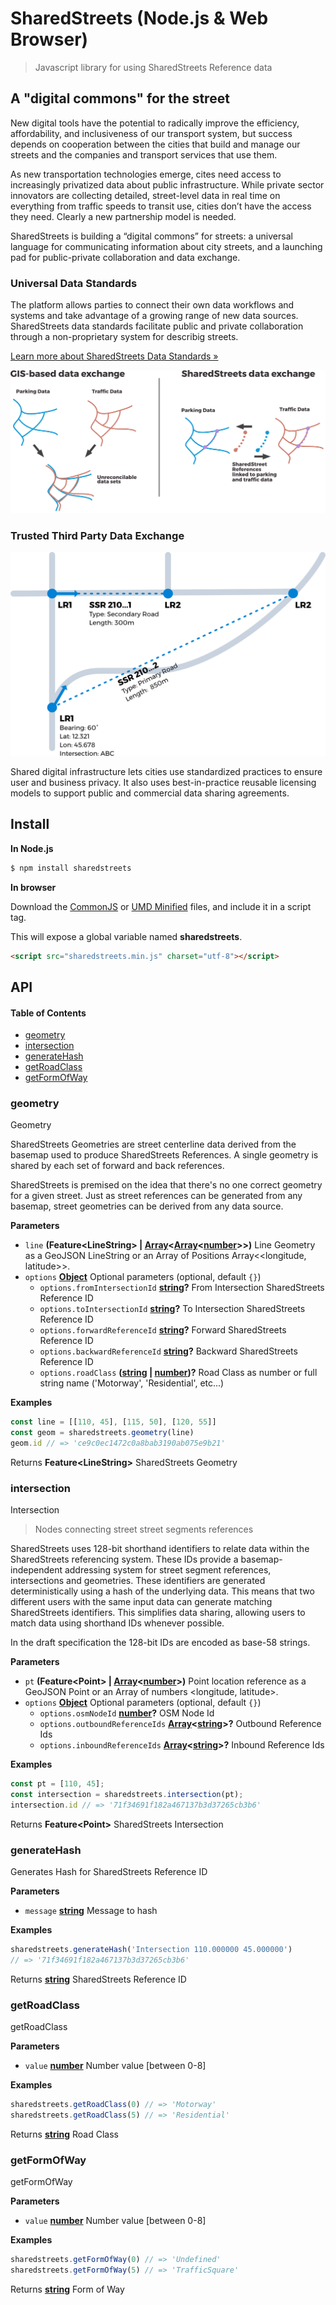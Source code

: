 # SharedStreets (Node.js & Web Browser)

> Javascript library for using SharedStreets Reference data

## A "digital commons" for the street

New digital tools have the potential to radically improve the efficiency, affordability, and
inclusiveness of our transport system, but success depends on cooperation between the
cities that build and manage our streets and the companies and transport services that use them.

As new transportation technologies emerge, cites need access to increasingly privatized
data about public infrastructure. While private sector innovators are collecting detailed,
street-level data in real time on everything from traffic speeds to transit use, cities don’t
have the access they need. Clearly a new partnership model is needed.

SharedStreets is building a “digital commons” for streets: a universal language for
communicating information about city streets, and a launching pad for public-private
collaboration and data exchange.

### Universal Data Standards

The platform allows parties to connect their own data workflows and systems and take advantage of a growing range of new data sources. SharedStreets data standards facilitate public and private collaboration through a non-proprietary
system for describig streets.

[Learn more about SharedStreets Data Standards »](https://github.com/sharedstreets/sharedstreets-referencing)

![image](https://github.com/sharedstreets/sharedstreets-ref-system/raw/master/img/gis_vs_sharedstreets.png)

### Trusted Third Party Data Exchange

![image](https://github.com/sharedstreets/sharedstreets-ref-system/raw/master/img/sharedstreets_references.png)

Shared digital infrastructure lets cities use standardized practices to ensure user and business privacy.
It also uses best-in-practice reusable licensing models to support public and commercial data sharing agreements.

## Install

**In Node.js**

```bash
$ npm install sharedstreets
```

**In browser**

Download the [CommonJS](https://unpkg.com/sharedstreets/dist/sharedstreets.min.js) or [UMD Minified](https://unpkg.com/sharedstreets/dist/sharedstreets.min.js) files, and include it in a script tag.

This will expose a global variable named **sharedstreets**.

```html
<script src="sharedstreets.min.js" charset="utf-8"></script>
```

## API

<!-- Generated by documentation.js. Update this documentation by updating the source code. -->

#### Table of Contents

-   [geometry](#geometry)
-   [intersection](#intersection)
-   [generateHash](#generatehash)
-   [getRoadClass](#getroadclass)
-   [getFormOfWay](#getformofway)

### geometry

Geometry

SharedStreets Geometries are street centerline data derived from the basemap used to
produce SharedStreets References. A single geometry is shared by each set of forward and back references.

SharedStreets is premised on the idea that there's no one correct geometry for a given street.
Just as street references can be generated from any basemap, street geometries can be derived from any data source.

**Parameters**

-   `line` **(Feature&lt;LineString> | [Array](https://developer.mozilla.org/docs/Web/JavaScript/Reference/Global_Objects/Array)&lt;[Array](https://developer.mozilla.org/docs/Web/JavaScript/Reference/Global_Objects/Array)&lt;[number](https://developer.mozilla.org/docs/Web/JavaScript/Reference/Global_Objects/Number)>>)** Line Geometry as a GeoJSON LineString or an Array of Positions Array&lt;&lt;longitude, latitude>>.
-   `options` **[Object](https://developer.mozilla.org/docs/Web/JavaScript/Reference/Global_Objects/Object)** Optional parameters (optional, default `{}`)
    -   `options.fromIntersectionId` **[string](https://developer.mozilla.org/docs/Web/JavaScript/Reference/Global_Objects/String)?** From Intersection SharedStreets Reference ID
    -   `options.toIntersectionId` **[string](https://developer.mozilla.org/docs/Web/JavaScript/Reference/Global_Objects/String)?** To Intersection SharedStreets Reference ID
    -   `options.forwardReferenceId` **[string](https://developer.mozilla.org/docs/Web/JavaScript/Reference/Global_Objects/String)?** Forward SharedStreets Reference ID
    -   `options.backwardReferenceId` **[string](https://developer.mozilla.org/docs/Web/JavaScript/Reference/Global_Objects/String)?** Backward SharedStreets Reference ID
    -   `options.roadClass` **([string](https://developer.mozilla.org/docs/Web/JavaScript/Reference/Global_Objects/String) \| [number](https://developer.mozilla.org/docs/Web/JavaScript/Reference/Global_Objects/Number))?** Road Class as number or full string name ('Motorway', 'Residential', etc...)

**Examples**

```javascript
const line = [[110, 45], [115, 50], [120, 55]]
const geom = sharedstreets.geometry(line)
geom.id // => 'ce9c0ec1472c0a8bab3190ab075e9b21'
```

Returns **Feature&lt;LineString>** SharedStreets Geometry

### intersection

Intersection

> Nodes connecting street street segments references

SharedStreets uses 128-bit shorthand identifiers to relate data within the SharedStreets referencing system.
These IDs provide a basemap-independent addressing system for street segment references,
intersections and geometries. These identifiers are generated deterministically using a hash of the underlying data.
This means that two different users with the same input data can generate matching SharedStreets identifiers.
This simplifies data sharing, allowing users to match data using shorthand IDs whenever possible.

In the draft specification the 128-bit IDs are encoded as base-58 strings.

**Parameters**

-   `pt` **(Feature&lt;Point> | [Array](https://developer.mozilla.org/docs/Web/JavaScript/Reference/Global_Objects/Array)&lt;[number](https://developer.mozilla.org/docs/Web/JavaScript/Reference/Global_Objects/Number)>)** Point location reference as a GeoJSON Point or an Array of numbers &lt;longitude, latitude>.
-   `options` **[Object](https://developer.mozilla.org/docs/Web/JavaScript/Reference/Global_Objects/Object)** Optional parameters (optional, default `{}`)
    -   `options.osmNodeId` **[number](https://developer.mozilla.org/docs/Web/JavaScript/Reference/Global_Objects/Number)?** OSM Node Id
    -   `options.outboundReferenceIds` **[Array](https://developer.mozilla.org/docs/Web/JavaScript/Reference/Global_Objects/Array)&lt;[string](https://developer.mozilla.org/docs/Web/JavaScript/Reference/Global_Objects/String)>?** Outbound Reference Ids
    -   `options.inboundReferenceIds` **[Array](https://developer.mozilla.org/docs/Web/JavaScript/Reference/Global_Objects/Array)&lt;[string](https://developer.mozilla.org/docs/Web/JavaScript/Reference/Global_Objects/String)>?** Inbound Reference Ids

**Examples**

```javascript
const pt = [110, 45];
const intersection = sharedstreets.intersection(pt);
intersection.id // => '71f34691f182a467137b3d37265cb3b6'
```

Returns **Feature&lt;Point>** SharedStreets Intersection

### generateHash

Generates Hash for SharedStreets Reference ID

**Parameters**

-   `message` **[string](https://developer.mozilla.org/docs/Web/JavaScript/Reference/Global_Objects/String)** Message to hash

**Examples**

```javascript
sharedstreets.generateHash('Intersection 110.000000 45.000000')
// => '71f34691f182a467137b3d37265cb3b6'
```

Returns **[string](https://developer.mozilla.org/docs/Web/JavaScript/Reference/Global_Objects/String)** SharedStreets Reference ID

### getRoadClass

getRoadClass

**Parameters**

-   `value` **[number](https://developer.mozilla.org/docs/Web/JavaScript/Reference/Global_Objects/Number)** Number value [between 0-8]

**Examples**

```javascript
sharedstreets.getRoadClass(0) // => 'Motorway'
sharedstreets.getRoadClass(5) // => 'Residential'
```

Returns **[string](https://developer.mozilla.org/docs/Web/JavaScript/Reference/Global_Objects/String)** Road Class

### getFormOfWay

getFormOfWay

**Parameters**

-   `value` **[number](https://developer.mozilla.org/docs/Web/JavaScript/Reference/Global_Objects/Number)** Number value [between 0-8]

**Examples**

```javascript
sharedstreets.getFormOfWay(0) // => 'Undefined'
sharedstreets.getFormOfWay(5) // => 'TrafficSquare'
```

Returns **[string](https://developer.mozilla.org/docs/Web/JavaScript/Reference/Global_Objects/String)** Form of Way

